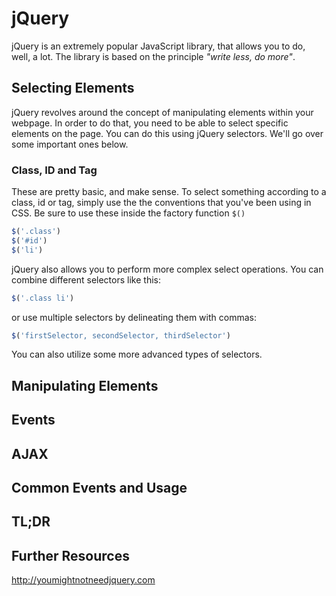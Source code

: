 # jQuery
jQuery is an extremely popular JavaScript library, that allows you to do, well, a lot. The library is based on the principle _"write less, do more"_.

## Selecting Elements
jQuery revolves around the concept of manipulating elements within your webpage. In order to do that, you need to be able to select specific elements on the page. You can do this using jQuery selectors. We'll go over some important ones below.

### Class, ID and Tag
These are pretty basic, and make sense. To select something according to a class, id or tag, simply use the the conventions that you've been using in CSS. Be sure to use these inside the factory function `$()`

```javascript
$('.class')
$('#id')
$('li')
```

jQuery also allows you to perform more complex select operations. You can combine different selectors like this:

```javascript
$('.class li')
```

or use multiple selectors by delineating them with commas:

```javascript
$('firstSelector, secondSelector, thirdSelector')
```

You can also utilize some more advanced types of selectors.

## Manipulating Elements
## Events
## AJAX
## Common Events and Usage
## TL;DR
## Further Resources

http://youmightnotneedjquery.com
